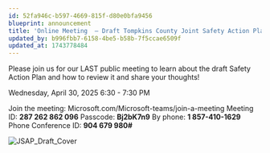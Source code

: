 ```yaml
---
id: 52fa946c-b597-4669-815f-d80e0bfa9456
blueprint: announcement
title: 'Online Meeting  – Draft Tompkins County Joint Safety Action Plan'
updated_by: b996fbb7-6158-4be5-b58b-7f5ccae6509f
updated_at: 1743778484
---
```

Please join us for our LAST public meeting to learn about the draft Safety Action Plan and how to review it and share your thoughts!

Wednesday, April 30, 2025
6:30 - 7:30 PM

Join the meeting:
Microsoft.com/Microsoft-teams/join-a-meeting
Meeting ID: **287 262 862 096**
Passcode: **Bj2bK7n9**
By phone: **1 857-410-1629**
Phone Conference ID: **904 679 980#**

![JSAP_Draft_Cover](/assets/cov_tompkinscounty_jsap_apr25_v8.png)